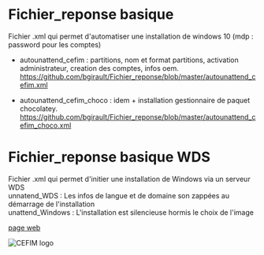 # Fichier_reponse basique
Fichier .xml qui permet d'automatiser une installation de windows 10 (mdp : password pour les comptes)
- autounattend_cefim : partitions, nom et format partitions, activation administrateur, creation des comptes, infos oem.
<https://github.com/bgirault/Fichier_reponse/blob/master/autounattend_cefim.xml>

- autounattend_cefim_choco : idem + installation gestionnaire de paquet chocolatey.
<https://github.com/bgirault/Fichier_reponse/blob/master/autounattend_cefim_choco.xml>

# Fichier_reponse basique WDS
Fichier .xml qui permet d'initier une installation de Windows via un serveur WDS   
unnatend_WDS : Les infos de langue et de domaine son zappées au démarrage de l'installation  
unattend_Windows : L'installation est silencieuse hormis le choix de l'image


[page web](http://bgirault.github.io/Fichier_reponse/)

![CEFIM logo](http://campus2.cefim-formation.net/main/css/cefim/images/header-logo.png "google logo")
